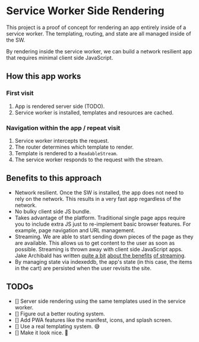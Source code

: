 # Service Worker Side Rendering

This project is a proof of concept for rendering an app entirely inside of a service worker.
The templating, routing, and state are all managed inside of the SW.

By rendering inside the service worker, we can build a network resilient app that requires minimal client side JavaScript.

## How this app works
### First visit
1. App is rendered server side (TODO).
2. Service worker is installed, templates and resources are cached.

### Navigation within the app / repeat visit
1. Service worker intercepts the request.
2. The router determines which template to render.
3. Template is rendered to a `ReadableStream`.
4. The service worker responds to the request with the stream.

## Benefits to this approach
- Network resilient. Once the SW is installed, the app does not need to rely on the network. This results in a very fast app regardless of the network.
- No bulky client side JS bundle.
- Takes advantage of the platform. Traditional single page apps require you to include extra JS just to re-implement basic browser features. For example, page navigation and URL management.
- Streaming. We are able to start sending down pieces of the page as they are available. This allows us to get content to the user as soon as possible. Streaming is thrown away with client side JavaScript apps. Jake Archibald has written [quite a bit](https://jakearchibald.com/2016/fun-hacks-faster-content/) [about the benefits](https://jakearchibald.com/2016/streaming-template-literals/) [of streaming](https://jakearchibald.com/2016/streams-ftw/).
- By managing state via indexeddb, the app's state (in this case, the items in the cart) are persisted when the user revisits the site.

## TODOs
- [] Server side rendering using the same templates used in the service worker.
- [] Figure out a better routing system.
- [] Add PWA features like the manifest, icons, and splash screen.
- [] Use a real templating system. 😅
- [] Make it look nice. 💅
